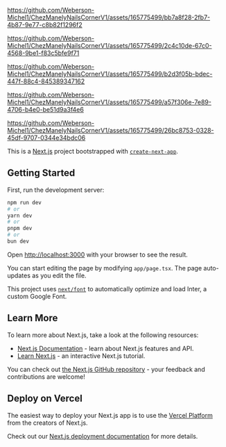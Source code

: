 

https://github.com/Weberson-Michel1/ChezManelyNailsCornerV1/assets/165775499/bb7a8f28-2fb7-4b87-9e77-c8b82f1296f2


https://github.com/Weberson-Michel1/ChezManelyNailsCornerV1/assets/165775499/2c4c10de-67c0-4568-9be1-f83c5bfe9f71


https://github.com/Weberson-Michel1/ChezManelyNailsCornerV1/assets/165775499/b2d3f05b-bdec-447f-88c4-845389347162


https://github.com/Weberson-Michel1/ChezManelyNailsCornerV1/assets/165775499/a57f306e-7e89-4706-b4e0-be51d9a3f4e6


https://github.com/Weberson-Michel1/ChezManelyNailsCornerV1/assets/165775499/26bc8753-0328-45df-9707-0344e34bdc06













This is a [Next.js](https://nextjs.org/) project bootstrapped with [`create-next-app`](https://github.com/vercel/next.js/tree/canary/packages/create-next-app).

## Getting Started

First, run the development server:

```bash
npm run dev
# or
yarn dev
# or
pnpm dev
# or
bun dev
```

Open [http://localhost:3000](http://localhost:3000) with your browser to see the result.

You can start editing the page by modifying `app/page.tsx`. The page auto-updates as you edit the file.

This project uses [`next/font`](https://nextjs.org/docs/basic-features/font-optimization) to automatically optimize and load Inter, a custom Google Font.

## Learn More

To learn more about Next.js, take a look at the following resources:

- [Next.js Documentation](https://nextjs.org/docs) - learn about Next.js features and API.
- [Learn Next.js](https://nextjs.org/learn) - an interactive Next.js tutorial.

You can check out [the Next.js GitHub repository](https://github.com/vercel/next.js/) - your feedback and contributions are welcome!

## Deploy on Vercel

The easiest way to deploy your Next.js app is to use the [Vercel Platform](https://vercel.com/new?utm_medium=default-template&filter=next.js&utm_source=create-next-app&utm_campaign=create-next-app-readme) from the creators of Next.js.

Check out our [Next.js deployment documentation](https://nextjs.org/docs/deployment) for more details.
